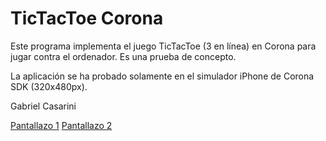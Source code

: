 TicTacToe Corona
================

Este programa implementa el juego TicTacToe (3 en línea) en Corona para jugar contra el ordenador. Es una prueba de concepto. 

La aplicación se ha probado solamente en el simulador iPhone de Corona SDK (320x480px).

Gabriel Casarini

[Pantallazo 1](https://github.com/97bytes/TicTacToe_Corona/blob/master/screenshot1.png)
[Pantallazo 2](https://github.com/97bytes/TicTacToe_Corona/blob/master/screenshot2.png)
